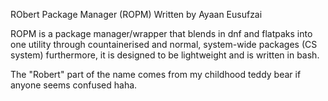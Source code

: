 RObert Package Manager (ROPM)
Written by Ayaan Eusufzai

ROPM is a package manager/wrapper that blends in dnf and flatpaks into one utility through countainerised and normal, system-wide packages (CS system)
furthermore, it is designed to be lightweight and is written in bash. 

The "Robert" part of the name comes from my childhood teddy bear if anyone seems confused haha.
